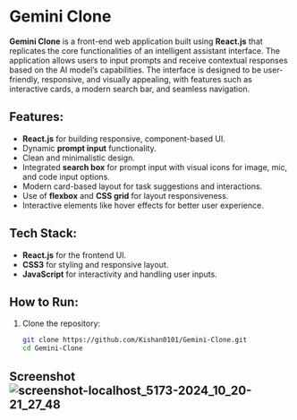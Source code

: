 # Gemini Clone

**Gemini Clone** is a front-end web application built using **React.js** that replicates the core functionalities of an intelligent assistant interface. The application allows users to input prompts and receive contextual responses based on the AI model’s capabilities. The interface is designed to be user-friendly, responsive, and visually appealing, with features such as interactive cards, a modern search bar, and seamless navigation.

## Features:
- **React.js** for building responsive, component-based UI.
- Dynamic **prompt input** functionality.
- Clean and minimalistic design.
- Integrated **search box** for prompt input with visual icons for image, mic, and code input options.
- Modern card-based layout for task suggestions and interactions.
- Use of **flexbox** and **CSS grid** for layout responsiveness.
- Interactive elements like hover effects for better user experience.

## Tech Stack:
- **React.js** for the frontend UI.
- **CSS3** for styling and responsive layout.
- **JavaScript** for interactivity and handling user inputs.

## How to Run:
1. Clone the repository:
   ```bash
   git clone https://github.com/Kishan0101/Gemini-Clone.git
   cd Gemini-Clone
## Screenshot![screenshot-localhost_5173-2024_10_20-21_27_48](https://github.com/user-attachments/assets/fe06c6db-c8ef-4fed-8927-d6063c5cddf7)

